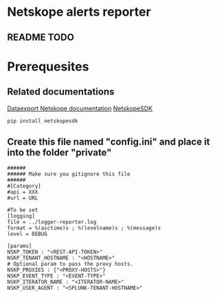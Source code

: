 # Netskope alerts reporter
## README TODO
# Prerequesites
## Related documentations
[Dataexport Netskope documentation](https://docs.netskope.com/en/netskope-help/admin-console/rest-api/rest-api-v2-overview-312207/using-the-rest-api-v2-dataexport-iterator-endpoints/)
[NetskopeSDK](https://pypi.org/project/netskopesdk/)
```
pip install netskopesdk
```
## Create this file named "config.ini" and place it into the folder "private"
```
######
###### Make sure you gitignore this file
######
#[Category]
#api = XXX
#url = URL

#To be set
[logging]
file = ../logger-reporter.log
format = %(asctime)s ; %(levelname)s ; %(message)s
level = DEBUG

[params]
NSKP_TOKEN : "<REST-API-TOKEN>"
NSKP_TENANT_HOSTNAME : "<HOSTNAME>"
# Optional param to pass the proxy hosts.
NSKP_PROXIES : {"<PROXY-HOSTS>"}
NSKP_EVENT_TYPE : "<EVENT-TYPE>"
NSKP_ITERATOR_NAME : "<ITERATOR-NAME>"
NSKP_USER_AGENT : "<SPLUNK-TENANT-HOSTNAME>"
```